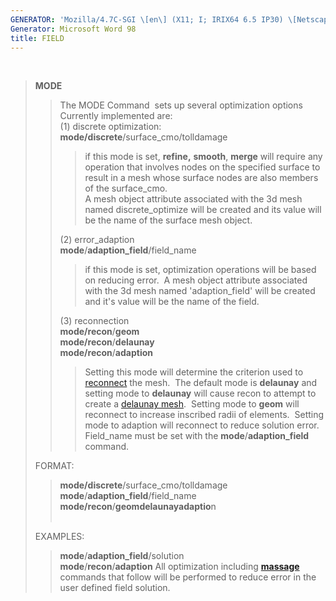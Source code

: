 ```yaml
---
GENERATOR: 'Mozilla/4.7C-SGI \[en\] (X11; I; IRIX64 6.5 IP30) \[Netscape\]'
Generator: Microsoft Word 98
title: FIELD
---
```


 

> **MODE**
>
> > The MODE Command  sets up several optimization options\
> > Currently implemented are:\
> > (1) discrete optimization:\
> > **mode/discrete**/surface\_cmo/tolldamage
> >
> > > if this mode is set, **refine,** **smooth**, **merge** will
> > > require any operation that involves nodes on the specified surface
> > > to result in a mesh whose surface nodes are also members of the
> > > surface\_cmo.\
> > > A mesh object attribute associated with the 3d mesh named
> > > discrete\_optimize will be created and its value will be the name
> > > of the surface mesh object.
> >
> > \(2) error\_adaption\
> > **mode**/**adaption\_field**/field\_name
> >
> > > if this mode is set, optimization operations will be based on
> > > reducing error.  A mesh object attribute associated with the 3d
> > > mesh named 'adaption\_field' will be created and it's value will
> > > be the name of the field.
> >
> > \(3) reconnection\
> > **mode/recon**/**geom**\
> > **mode/recon**/**delaunay**\
> > **mode/recon**/**adaption**
> >
> > > Setting this mode will determine the criterion used to
> > > [reconnect](RECON.md) the mesh.  The default mode is
> > > **delaunay** and setting mode to **delaunay** will cause recon to
> > > attempt to create a [delaunay mesh](CONNECT1.md).  Setting mode
> > > to **geom** will reconnect to increase inscribed radii of
> > > elements.  Setting mode to adaption will reconnect to reduce
> > > solution error.  Field\_name must be set with the
> > > **mode**/**adaption\_field** command.
>
> FORMAT:
>
> > **mode/discrete**/surface\_cmo/tolldamage\
> > **mode**/**adaption\_field**/field\_name\
> > **mode/recon**/**geom****delaunay****adaptio**n\
> >  
>
> EXAMPLES:
>
> > **mode**/**adaption\_field**/solution\
> > **mode**/**recon**/**adaption**
> > All optimization including **[massage](MASSAGE.md)** commands that
> > follow will be performed to reduce error in the user defined field
> > solution.
>
> >
